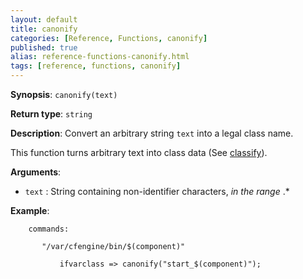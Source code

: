 ```yaml
---
layout: default
title: canonify
categories: [Reference, Functions, canonify]
published: true
alias: reference-functions-canonify.html
tags: [reference, functions, canonify]
---
```


**Synopsis**: `canonify(text)`

**Return type**: `string`

**Description**: Convert an arbitrary string `text` into a legal class name.

This function turns arbitrary text into class data (See
[classify](reference-functions-classfiy.html)).

**Arguments**:

* `text` : String containing non-identifier characters, *in the range* .\*   

**Example**:  


```cf3
    commands:

       "/var/cfengine/bin/$(component)"

           ifvarclass => canonify("start_$(component)");
```


